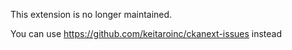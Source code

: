 This extension is no longer maintained.

You can use https://github.com/keitaroinc/ckanext-issues instead
